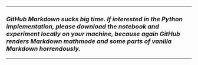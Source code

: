 
-------------
### ___GitHub Markdown sucks big time. If interested in the Python implementation, please download the notebook and experiment locally on your machine, because again GitHub renders Markdown mathmode and some parts of vanilla Markdown horrendously.___
-------------
